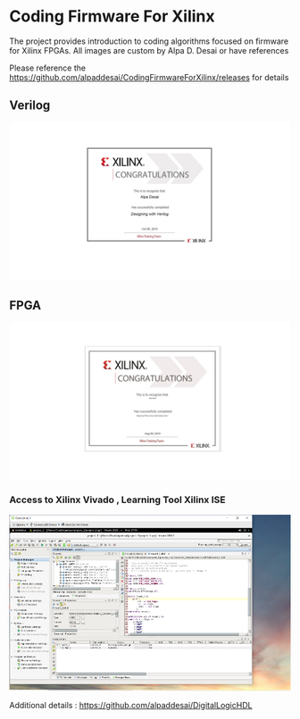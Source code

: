 # Coding Firmware For Xilinx


The project provides introduction to coding algorithms focused on firmware for Xilinx FPGAs.
All images are custom by Alpa D. Desai or have references

Please reference the https://github.com/alpaddesai/CodingFirmwareForXilinx/releases for details


## Verilog
![image](Verilog.jpg)

## FPGA 
![image](DesigningFPGA.jpg)

### Access to Xilinx Vivado , Learning Tool Xilinx ISE
![image](Vivado.png)

Additional details : https://github.com/alpaddesai/DigitalLogicHDL
